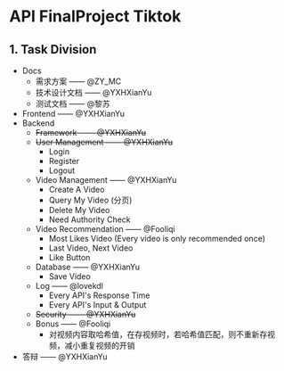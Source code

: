 # API FinalProject Tiktok

## 1. Task Division

* Docs
  * 需求方案 —— @ZY_MC
  * 技术设计文档 —— @YXHXianYu
  * 测试文档 —— @黎苏
* Frontend —— @YXHXianYu
* Backend
  * ~~Framework —— @YXHXianYu~~
  * ~~User Management —— @YXHXianYu~~
    * Login
    * Register
    * Logout
  * Video Management —— @YXHXianYu
    * Create A Video
    * Query My Video (分页)
    * Delete My Video
    * Need Authority Check
  * Video Recommendation —— @Fooliqi
    * Most Likes Video (Every video is only recommended once)
    * Last Video, Next Video
    * Like Button
  * Database —— @YXHXianYu
    * Save Video
  * Log —— @lovekdl
    * Every API's Response Time
    * Every API's Input & Output
  * ~~Security —— @YXHXianYu~~
  * Bonus —— @Fooliqi
    * 对视频内容取哈希值，在存视频时，若哈希值匹配，则不重新存视频，减小重复视频的开销
* 答辩 —— @YXHXianYu